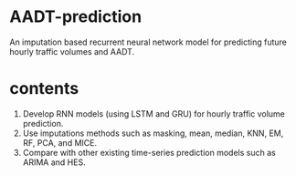 # AADT-prediction
 
An imputation based recurrent neural network model for predicting future hourly traffic volumes and AADT.

# contents
1)	Develop RNN models (using LSTM and GRU) for hourly traffic volume prediction.
2) Use imputations methods such as masking, mean, median, KNN, EM, RF, PCA, and MICE.
3) Compare with other existing time-series prediction models such as ARIMA and HES.
